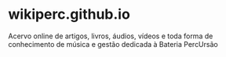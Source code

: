 # wikiperc.github.io
 Acervo online de artigos, livros, áudios, vídeos e toda forma de conhecimento de música e gestão dedicada à Bateria PercUrsão
